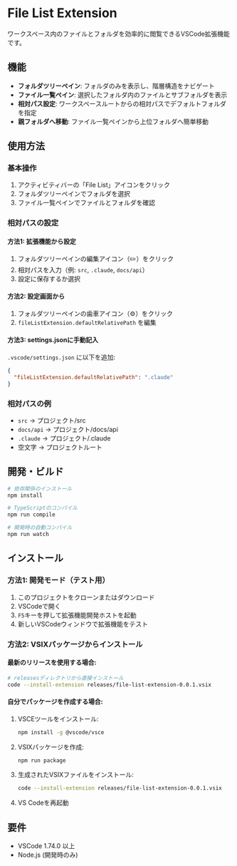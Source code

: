 # File List Extension

ワークスペース内のファイルとフォルダを効率的に閲覧できるVSCode拡張機能です。

## 機能

- **フォルダツリーペイン**: フォルダのみを表示し、階層構造をナビゲート
- **ファイル一覧ペイン**: 選択したフォルダ内のファイルとサブフォルダを表示
- **相対パス設定**: ワークスペースルートからの相対パスでデフォルトフォルダを指定
- **親フォルダへ移動**: ファイル一覧ペインから上位フォルダへ簡単移動

## 使用方法

### 基本操作
1. アクティビティバーの「File List」アイコンをクリック
2. フォルダツリーペインでフォルダを選択
3. ファイル一覧ペインでファイルとフォルダを確認

### 相対パスの設定

#### 方法1: 拡張機能から設定
1. フォルダツリーペインの編集アイコン（✏️）をクリック
2. 相対パスを入力（例: `src`, `.claude`, `docs/api`）
3. 設定に保存するか選択

#### 方法2: 設定画面から
1. フォルダツリーペインの歯車アイコン（⚙️）をクリック
2. `fileListExtension.defaultRelativePath` を編集

#### 方法3: settings.jsonに手動記入
`.vscode/settings.json` に以下を追加:
```json
{
  "fileListExtension.defaultRelativePath": ".claude"
}
```

### 相対パスの例
- `src` → プロジェクト/src
- `docs/api` → プロジェクト/docs/api  
- `.claude` → プロジェクト/.claude
- 空文字 → プロジェクトルート

## 開発・ビルド

```bash
# 依存関係のインストール
npm install

# TypeScriptのコンパイル
npm run compile

# 開発時の自動コンパイル
npm run watch
```

## インストール

### 方法1: 開発モード（テスト用）
1. このプロジェクトをクローンまたはダウンロード
2. VSCodeで開く
3. `F5`キーを押して拡張機能開発ホストを起動
4. 新しいVSCodeウィンドウで拡張機能をテスト

### 方法2: VSIXパッケージからインストール

#### 最新のリリースを使用する場合:
```bash
# releasesディレクトリから直接インストール
code --install-extension releases/file-list-extension-0.0.1.vsix
```

#### 自分でパッケージを作成する場合:
1. VSCEツールをインストール:
   ```bash
   npm install -g @vscode/vsce
   ```
2. VSIXパッケージを作成:
   ```bash
   npm run package
   ```
3. 生成されたVSIXファイルをインストール:
   ```bash
   code --install-extension releases/file-list-extension-0.0.1.vsix
   ```
3. VS Codeを再起動

## 要件

- VSCode 1.74.0 以上
- Node.js (開発時のみ)
